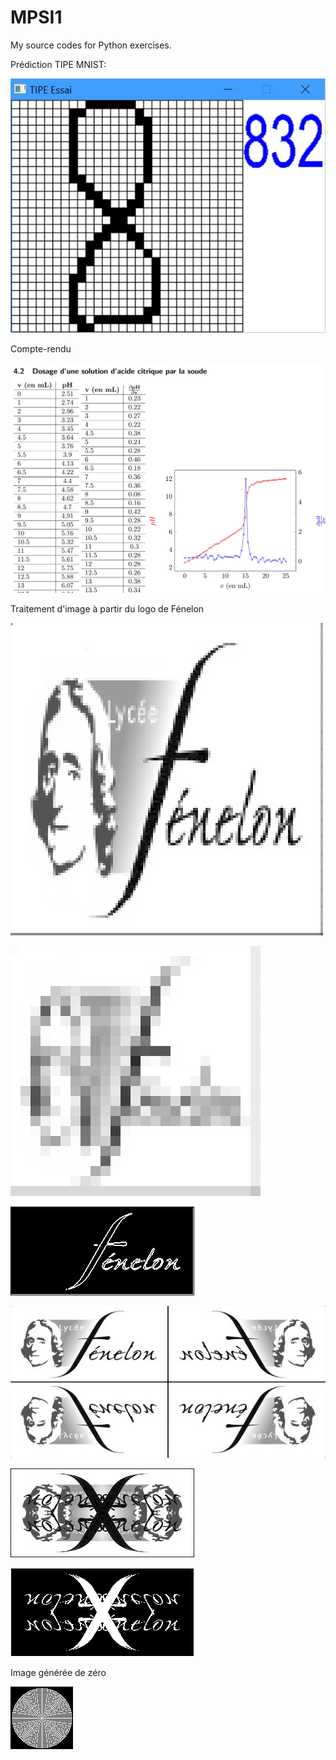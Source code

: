 # MPSI1

My source codes for Python exercises.

Prédiction TIPE MNIST:

![alt text](https://raw.githubusercontent.com/Benjamin-Loison/MPSI1/master/TIPE/Prediction%20TIPE/example.jpg)

Compte-rendu 

![alt text](https://raw.githubusercontent.com/Benjamin-Loison/MPSI1/master/PCThumbnail.jpg)

Traitement d'image à partir du logo de Fénelon

![alt text](https://raw.githubusercontent.com/Benjamin-Loison/MPSI1/master/IPT%20TPs/19/3/20/JPG/flou.jpg)

![alt text](https://raw.githubusercontent.com/Benjamin-Loison/MPSI1/master/IPT%20TPs/19/3/20/JPG/flou25.jpg)

![alt text](https://raw.githubusercontent.com/Benjamin-Loison/MPSI1/master/IPT%20TPs/19/3/20/JPG/contour.jpg)

![alt text](https://raw.githubusercontent.com/Benjamin-Loison/MPSI1/master/IPT%20TPs/19/3/20/JPG/collage.jpg)

![alt text](https://raw.githubusercontent.com/Benjamin-Loison/MPSI1/master/IPT%20TPs/19/3/20/JPG/superpose.jpg)

![alt text](https://raw.githubusercontent.com/Benjamin-Loison/MPSI1/master/IPT%20TPs/19/3/20/JPG/superposeBW.jpg)

Image générée de zéro

![alt text](https://raw.githubusercontent.com/Benjamin-Loison/MPSI1/master/IPT%20TPs/19/3/20/JPG/sattelite2.jpg)
